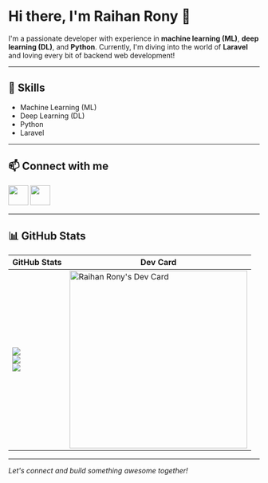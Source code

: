 # Hi there, I'm Raihan Rony 👋

I'm a passionate developer with experience in **machine learning (ML)**, **deep learning (DL)**, and **Python**. Currently, I'm diving into the world of **Laravel** and loving every bit of backend web development!

---

## 🚀 Skills

- Machine Learning (ML)
- Deep Learning (DL)
- Python
- Laravel

---

## 📫 Connect with me

<p align="left">
  <a href="mailto111raihanrony111@gmail.com"><img src="https://skillicons.dev/icons?i=gmail" height="40" /></a>
  <a href="https://www.linkedin.com/in/raihan-rony-a461121a1/"><img src="https://skillicons.dev/icons?i=linkedin" height="40" /></a>
</p>

---

## 📊 GitHub Stats

| GitHub Stats | Dev Card |
|--------------|----------|
| <img src="http://github-profile-summary-cards.vercel.app/api/cards/profile-details?username=Moskov-1&theme=github_dark" /><br><img src="http://github-profile-summary-cards.vercel.app/api/cards/repos-per-language?username=Moskov-1&theme=vision_friendly_dark" /><br><img src="http://github-profile-summary-cards.vercel.app/api/cards/repos-per-language?username=Moskov-1&theme=vision_friendly_dark" /> | <a href="https://app.daily.dev/raihanrony"><img src="https://api.daily.dev/devcards/v2/xHBhGR79V0wUsLNPuGF9f.png?type=default&r=7s9" width="356" alt="Raihan Rony's Dev Card"/></a> |

---


*Let's connect and build something awesome together!*
